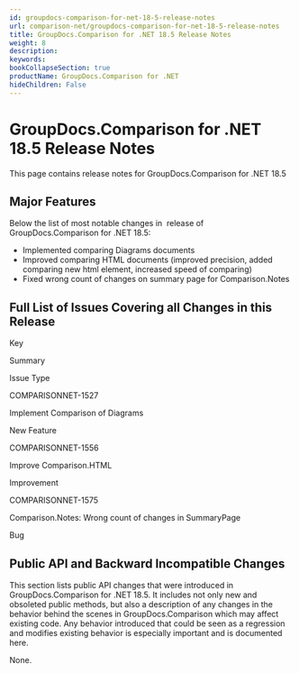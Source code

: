 ```yaml
---
id: groupdocs-comparison-for-net-18-5-release-notes
url: comparison-net/groupdocs-comparison-for-net-18-5-release-notes
title: GroupDocs.Comparison for .NET 18.5 Release Notes
weight: 8
description: 
keywords: 
bookCollapseSection: true
productName: GroupDocs.Comparison for .NET
hideChildren: False
---
```


# GroupDocs.Comparison for .NET 18.5 Release Notes

This page contains release notes for GroupDocs.Comparison for .NET 18.5

## Major Features

Below the list of most notable changes in  release of GroupDocs.Comparison for .NET 18.5:

*   Implemented comparing Diagrams documents
*   Improved comparing HTML documents (improved precision, added comparing new html element, increased speed of comparing)
*   Fixed wrong count of changes on summary page for Comparison.Notes

## Full List of Issues Covering all Changes in this Release

Key

Summary

Issue Type

COMPARISONNET-1527

Implement Comparison of Diagrams

New Feature

COMPARISONNET-1556

Improve Comparison.HTML

Improvement

COMPARISONNET-1575

Comparison.Notes: Wrong count of changes in SummaryPage

Bug

## Public API and Backward Incompatible Changes

This section lists public API changes that were introduced in GroupDocs.Comparison for .NET 18.5. It includes not only new and obsoleted public methods, but also a description of any changes in the behavior behind the scenes in GroupDocs.Comparison which may affect existing code. Any behavior introduced that could be seen as a regression and modifies existing behavior is especially important and is documented here.

None.
